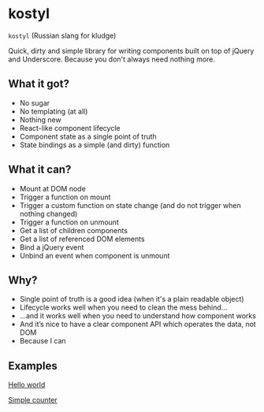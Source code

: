 # kostyl
`kostyl` (Russian slang for kludge)

Quick, dirty and simple library for writing components built on top of jQuery and Underscore.
Because you don't always need nothing more.

## What it got?
* No sugar
* No templating (at all)
* Nothing new
* React-like component lifecycle
* Component state as a single point of truth
* State bindings as a simple (and dirty) function

## What it can?
* Mount at DOM node
* Trigger a function on mount
* Trigger a custom function on state change (and do not trigger when nothing changed)
* Trigger a function on unmount
* Get a list of children components
* Get a list of referenced DOM elements
* Bind a jQuery event
* Unbind an event when component is unmount

## Why?
* Single point of truth is a good idea (when it's a plain readable object)
* Lifecycle works well when you need to clean the mess behind...
* ...and it works well when you need to understand how component works
* And it’s nice to have a clear component API which operates the data, not DOM
* Because I can

## Examples
[Hello world](http://jsbin.com/xisidi/52/edit?html,js,output)

[Simple counter](http://jsbin.com/pidare/42/edit?html,js,output)
